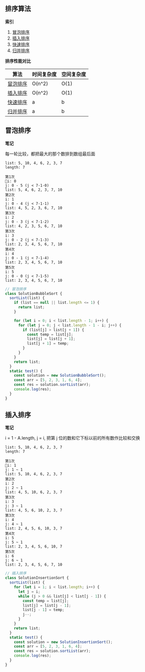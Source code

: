 ## 排序算法

**索引**

1. <a href="#bubble-sort">冒泡排序</a>
2. <a href="#insertion-sort">插入排序</a>
3. <a href="#quick-sort">快速排序</a>
4. <a href="#merge-sort">归并排序</a>

**排序性能对比**

| 算法                                   | 时间复杂度 | 空间复杂度 |
| -------------------------------------- | ---------- | ---------- |
| <a href="#bubble-sort">冒泡排序</a>    | O(n^2)     | O(1)       |
| <a href="#insertion-sort">插入排序</a> | O(n^2)     | O(1)       |
| <a href="#quick-sort">快速排序</a>     | a          | b          |
| <a href="#merge-sort">归并排序</a>     | a          | b          |

## <a name='bubble-sort'>冒泡排序

**笔记**

每一轮比较，都把最大的那个数排到数组最后面

```
list: 5, 10, 4, 6, 2, 3, 7
length: 7

第1次
i: 0
j: 0 - 5 (j < 7-1-0)
list: 5, 4, 6, 2, 3, 7, 10
第2次
i: 1
j: 0 - 4 (j < 7-1-1)
list: 4, 5, 2, 3, 6, 7, 10
第3次
i: 2
j: 0 - 3 (j < 7-1-2)
list: 4, 2, 3, 5, 6, 7, 10
第3次
i: 3
j: 0 - 2 (j < 7-1-3)
list: 2, 3, 4, 5, 6, 7, 10
第4次
i: 4
j: 0 - 1 (j < 7-1-4)
list: 2, 3, 4, 5, 6, 7, 10
第5次
i: 5
j: 0 - 0 (j < 7-1-5)
list: 2, 3, 4, 5, 6, 7, 10
```

```javascript
// 冒泡排序
class SolutionBubbleSort {
  sortList(list) {
    if (list == null || list.length <= 1) {
      return list;
    }

    for (let i = 0; i < list.length - 1; i++) {
      for (let j = 0; j < list.length - 1 - i; j++) {
        if (list[j] > list[j + 1]) {
          const temp = list[j];
          list[j] = list[j + 1];
          list[j + 1] = temp;
        }
      }
    }
    return list;
  }
  static test() {
    const solution = new SolutionBubbleSort();
    const arr = [5, 2, 3, 1, 6, 4];
    const res = solution.sortList(arr);
    console.log(res);
  }
}
```

## <a name='insertion-sort'>插入排序

**笔记**

i = 1 - A.length, j = i, 把第 j 位的数和它下标以前的所有数作比较和交换

```
list: 5, 10, 4, 6, 2, 3, 7
length: 7

第1次
i: 1
j: 1 ~ 1
list: 5, 10, 4, 6, 2, 3, 7
第2次
i: 2
j: 2 ~ 1
list: 4, 5, 10, 6, 2, 3, 7
第3次
i: 3
j: 3 ~ 1
list: 4, 5, 6, 10, 2, 3, 7
第3次
i: 4
j: 4 ~ 1
list: 2, 4, 5, 6, 10, 3, 7
第4次
i: 5
j: 5 ~ 1
list: 2, 3, 4, 5, 6, 10, 7
第5次
i: 6
j: 6 ~ 1
list: 2, 3, 4, 5, 6, 7, 10
```

```javascript
// 插入排序
class SolutionInsertionSort {
  sortList(list) {
    for (let i = 1; i < list.length; i++) {
      let j = i;
      while (j > 0 && list[j] < list[j - 1]) {
        const temp = list[j];
        list[j] = list[j - 1];
        list[j - 1] = temp;
        j--;
      }
    }
    return list;
  }
  static test() {
    const solution = new SolutionInsertionSort();
    const arr = [5, 2, 3, 1, 6, 4];
    const res = solution.sortList(arr);
    console.log(res);
  }
}
```
